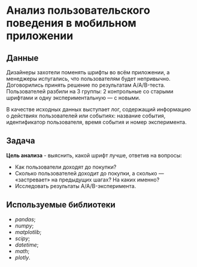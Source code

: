 # Анализ пользовательского поведения в мобильном приложении

## Данные

Дизайнеры захотели поменять шрифты во всём приложении, а менеджеры испугались, что пользователям будет непривычно. Договорились принять решение по результатам A/A/B-теста. Пользователей разбили на 3 группы: 2 контрольные со старыми шрифтами и одну экспериментальную — с новыми.

В качестве исходных данных выступает лог, содержащий информацию о действиях пользователей или событиях: название события, идентификатор пользователя, время события и номер эксперимента.

## Задача

**Цель анализа** - выяснить, какой шрифт лучше, ответив на вопросы:
* Как пользователи доходят до покупки?
* Сколько пользователей доходит до покупки, а сколько — «застревает» на предыдущих шагах? На каких именно?
* Исследовать результаты A/A/B-эксперимента.

## Используемые библиотеки

* *pandas*;
* *numpy*;
* *matplotlib*;
* *scipy*;
* *datetime*;
* *math*;
* *plotly*.


